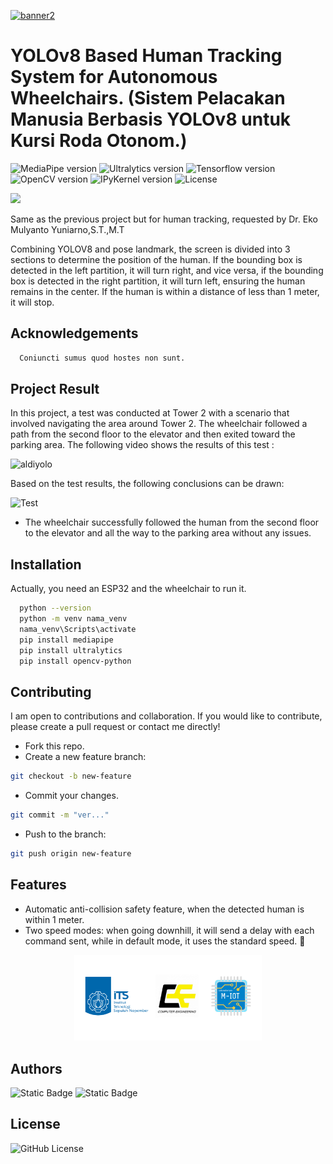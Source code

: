 [![banner2](banner2.png)](https://www.agungg.com/)

# YOLOv8 Based Human Tracking System for Autonomous Wheelchairs. (Sistem Pelacakan Manusia Berbasis YOLOv8 untuk Kursi Roda Otonom.)

![MediaPipe version](https://img.shields.io/badge/MediaPipe-v0.10.14-blue)
![Ultralytics version](https://img.shields.io/badge/Ultralytics-v8.1.42-darkred)
![Tensorflow version](https://img.shields.io/badge/Tensorflow-v2.10.1-orange)
![OpenCV version](https://img.shields.io/badge/OpenCV-v4.9.0.80-darkgreen)
![IPyKernel version](https://img.shields.io/badge/IPyKernel-v6.29.4-yellow)
![License](https://img.shields.io/badge/License-MIT-darkblue)

<img src="https://user-images.githubusercontent.com/74038190/212284100-561aa473-3905-4a80-b561-0d28506553ee.gif" width="900">

Same as the previous project but for human tracking, requested by Dr. Eko Mulyanto Yuniarno,S.T.,M.T

Combining YOLOV8 and pose landmark, the screen is divided into 3 sections to determine the position of the human. If the bounding box is detected in the left partition, it will turn right, and vice versa, if the bounding box is detected in the right partition, it will turn left, ensuring the human remains in the center. If the human is within a distance of less than 1 meter, it will stop.

## Acknowledgements

```bash
  Coniuncti sumus quod hostes non sunt.
```

## Project Result

In this project, a test was conducted at Tower 2 with a scenario that involved navigating the area around Tower 2. The wheelchair followed a path from the second floor to the elevator and then exited toward the parking area. The following video shows the results of this test :

![aldiyolo](https://github.com/user-attachments/assets/876d6f00-ef9b-4f14-a8c0-fc7b76152c97)

Based on the test results, the following conclusions can be drawn:

![Test](https://img.shields.io/badge/Test_Status-Success-green)

- The wheelchair successfully followed the human from the second floor to the elevator and all the way to the parking area without any issues.

## Installation
Actually, you need an ESP32 and the wheelchair to run it.

```bash
  python --version
  python -m venv nama_venv
  nama_venv\Scripts\activate
  pip install mediapipe
  pip install ultralytics
  pip install opencv-python
```
## Contributing

I am open to contributions and collaboration. If you would like to contribute, please create a pull request or contact me directly!
- Fork this repo.
- Create a new feature branch:

```bash
git checkout -b new-feature
```

- Commit your changes.
```bash
git commit -m "ver..."
```

- Push to the branch:
```bash
git push origin new-feature
```

## Features

- Automatic anti-collision safety feature, when the detected human is within 1 meter.
- Two speed modes: when going downhill, it will send a delay with each command sent, while in default mode, it uses the standard speed. 🚀

<p align="center">
  <img src="./logo.svg" alt="LOGO" width="300">
</p>

## Authors

<img alt="Static Badge" src="https://img.shields.io/badge/AgungHari-black?style=social&logo=github&link=https%3A%2F%2Fgithub.com%2FAgungHari">
<img alt="Static Badge" src="https://img.shields.io/badge/AldiFahmi-black?style=social&logo=github&link=https%3A%2F%2Fgithub.com%2Fvetc2">

## License

<img alt="GitHub License" src="https://img.shields.io/github/license/AgungHari/YOLOv8-Based-Human-Tracking-System-for-Autonomous-Wheelchairs">

